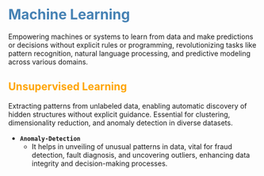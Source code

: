 # <span style='color:steelblue'> Machine Learning </span>

Empowering machines or systems to learn from data and make predictions or decisions without explicit rules or programming, revolutionizing tasks like pattern recognition, natural language processing, and predictive modeling across various domains.

## <span style='color:orange'> Unsupervised Learning </span>

Extracting patterns from unlabeled data, enabling automatic discovery of hidden structures without explicit guidance. Essential for clustering, dimensionality reduction, and anomaly detection in diverse datasets.

- **`Anomaly-Detection`**
    - It helps in unveiling of unusual patterns in data, vital for fraud detection, fault diagnosis, and uncovering outliers, enhancing data integrity and decision-making processes.
